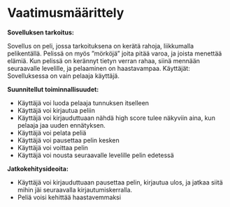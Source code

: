  # Vaatimusmäärittely

**Sovelluksen tarkoitus:**

Sovellus on peli, jossa tarkoituksena on kerätä rahoja, liikkumalla pelikentällä. Pelissä on myös ”mörköjä” joita pitää varoa, ja joista menettää elämiä. 
Kun pelissä on kerännyt tietyn verran rahaa, siinä mennään seuraavalle levelille, ja pelaaminen on haastavampaa.
Käyttäjät:
Sovelluksessa on vain pelaaja käyttäjä.

**Suunnitellut toiminnallisuudet:**

- Käyttäjä voi luoda pelaaja tunnuksen itselleen
- Käyttäjä voi kirjautua peliin
- Käyttäjä voi kirjauduttuaan nähdä high score tulee näkyviin aina, kun pelaaja jaa uuden ennätyksen.
- Käyttäjä voi pelata peliä
- Käyttäjä voi pausettaa pelin kesken
- Käyttäjä voi voittaa pelin
- Käyttäjä voi nousta seuraavalle levelille pelin edetessä
 
**Jatkokehitysideoita:**

- Käyttäjä voi kirjauduttuaan pausettaa pelin, kirjautua ulos, ja jatkaa siitä mihin jäi seuraavalla kirjautumiskerralla.
- Peliä voisi kehittää haastavemmaksi



